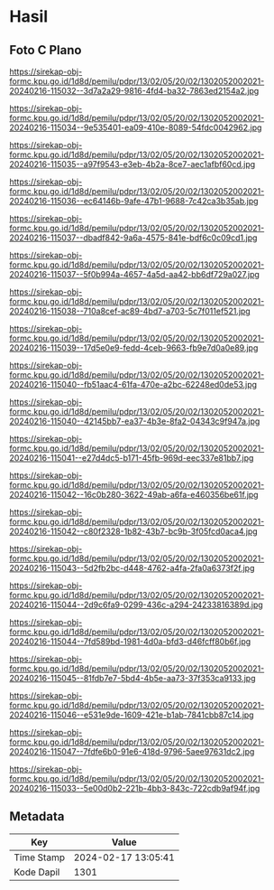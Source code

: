 # Hasil

## Foto C Plano

https://sirekap-obj-formc.kpu.go.id/1d8d/pemilu/pdpr/13/02/05/20/02/1302052002021-20240216-115032--3d7a2a29-9816-4fd4-ba32-7863ed2154a2.jpg

https://sirekap-obj-formc.kpu.go.id/1d8d/pemilu/pdpr/13/02/05/20/02/1302052002021-20240216-115034--9e535401-ea09-410e-8089-54fdc0042962.jpg

https://sirekap-obj-formc.kpu.go.id/1d8d/pemilu/pdpr/13/02/05/20/02/1302052002021-20240216-115035--a97f9543-e3eb-4b2a-8ce7-aec1afbf60cd.jpg

https://sirekap-obj-formc.kpu.go.id/1d8d/pemilu/pdpr/13/02/05/20/02/1302052002021-20240216-115036--ec64146b-9afe-47b1-9688-7c42ca3b35ab.jpg

https://sirekap-obj-formc.kpu.go.id/1d8d/pemilu/pdpr/13/02/05/20/02/1302052002021-20240216-115037--dbadf842-9a6a-4575-841e-bdf6c0c09cd1.jpg

https://sirekap-obj-formc.kpu.go.id/1d8d/pemilu/pdpr/13/02/05/20/02/1302052002021-20240216-115037--5f0b994a-4657-4a5d-aa42-bb6df729a027.jpg

https://sirekap-obj-formc.kpu.go.id/1d8d/pemilu/pdpr/13/02/05/20/02/1302052002021-20240216-115038--710a8cef-ac89-4bd7-a703-5c7f011ef521.jpg

https://sirekap-obj-formc.kpu.go.id/1d8d/pemilu/pdpr/13/02/05/20/02/1302052002021-20240216-115039--17d5e0e9-fedd-4ceb-9663-fb9e7d0a0e89.jpg

https://sirekap-obj-formc.kpu.go.id/1d8d/pemilu/pdpr/13/02/05/20/02/1302052002021-20240216-115040--fb51aac4-61fa-470e-a2bc-62248ed0de53.jpg

https://sirekap-obj-formc.kpu.go.id/1d8d/pemilu/pdpr/13/02/05/20/02/1302052002021-20240216-115040--42145bb7-ea37-4b3e-8fa2-04343c9f947a.jpg

https://sirekap-obj-formc.kpu.go.id/1d8d/pemilu/pdpr/13/02/05/20/02/1302052002021-20240216-115041--e27d4dc5-b171-45fb-969d-eec337e81bb7.jpg

https://sirekap-obj-formc.kpu.go.id/1d8d/pemilu/pdpr/13/02/05/20/02/1302052002021-20240216-115042--16c0b280-3622-49ab-a6fa-e460356be61f.jpg

https://sirekap-obj-formc.kpu.go.id/1d8d/pemilu/pdpr/13/02/05/20/02/1302052002021-20240216-115042--c80f2328-1b82-43b7-bc9b-3f05fcd0aca4.jpg

https://sirekap-obj-formc.kpu.go.id/1d8d/pemilu/pdpr/13/02/05/20/02/1302052002021-20240216-115043--5d2fb2bc-d448-4762-a4fa-2fa0a6373f2f.jpg

https://sirekap-obj-formc.kpu.go.id/1d8d/pemilu/pdpr/13/02/05/20/02/1302052002021-20240216-115044--2d9c6fa9-0299-436c-a294-24233816389d.jpg

https://sirekap-obj-formc.kpu.go.id/1d8d/pemilu/pdpr/13/02/05/20/02/1302052002021-20240216-115044--7fd589bd-1981-4d0a-bfd3-d46fcff80b6f.jpg

https://sirekap-obj-formc.kpu.go.id/1d8d/pemilu/pdpr/13/02/05/20/02/1302052002021-20240216-115045--81fdb7e7-5bd4-4b5e-aa73-37f353ca9133.jpg

https://sirekap-obj-formc.kpu.go.id/1d8d/pemilu/pdpr/13/02/05/20/02/1302052002021-20240216-115046--e531e9de-1609-421e-b1ab-7841cbb87c14.jpg

https://sirekap-obj-formc.kpu.go.id/1d8d/pemilu/pdpr/13/02/05/20/02/1302052002021-20240216-115047--7fdfe6b0-91e6-418d-9796-5aee97631dc2.jpg

https://sirekap-obj-formc.kpu.go.id/1d8d/pemilu/pdpr/13/02/05/20/02/1302052002021-20240216-115033--5e00d0b2-221b-4bb3-843c-722cdb9af94f.jpg


## Metadata

| Key        | Value               |
| ---------- | ------------------- |
| Time Stamp | 2024-02-17 13:05:41 |
| Kode Dapil | 1301                |



